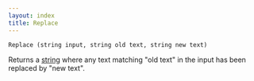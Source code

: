 ```yaml
---
layout: index
title: Replace
---
```


    Replace (string input, string old text, string new text)

Returns a [string](../../../types/string.html) where any text matching "old text" in the input has been replaced by "new text".
